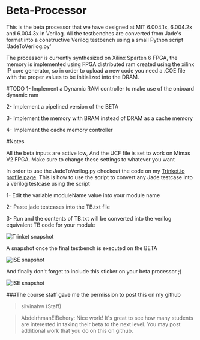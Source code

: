 # Beta-Processor
This is the beta processor that we have designed at MIT 6.004.1x, 6.004.2x and 6.004.3x in Verilog. All the testbenches are converted from Jade's format into a constructive Verilog testbench using a small Python script 'JadeToVerilog.py'

The processor is currently synthesized on Xilinx Sparten 6 FPGA, the memory is implemented using FPGA distributed ram created using the xilinx IP core generator, so in order to upload a new code you need a .COE file with the proper values to be initialized into the DRAM.

#TODO
1- Implement a Dynamic RAM controller to make use of the onboard dynamic ram

2- Implement a pipelined version of the BETA

3- Implement the memory with BRAM instead of  DRAM as a cache memory

4- Implement the cache memory controller

#Notes

All the beta inputs are active low, And the UCF file is set to work on Mimas V2 FPGA. Make sure to change these settings to whatever you want

In order to use the JadeToVerilog.py checkout the code on my [Trinket.io profile page](https://trinket.io/python/cf8409c8d7). This is how to use the script to convert any Jade testcase into a verilog testcase using the script

1- Edit the variable moduleName value into your module name 

2- Paste jade testcases into the TB.txt file 

3- Run and the contents of TB.txt will be converted into the verilog equivalent TB code for your module


![Trinket snapshot](https://edxuploads.s3.amazonaws.com/14869189794205103.png)


A snapshot once the final testbench is executed on the BETA

![ISE snapshot](https://edxuploads.s3.amazonaws.com/14884851958285753.png)

And finally don't forget to include this sticker on your beta processor ;)

![ISE snapshot](https://edxuploads.s3.amazonaws.com/14871047273282476.png)

###The course staff gave me the permission to post this on my github

>silvinahw (Staff)

>AbdelrhmanElBehery: Nice work! It's great to see how many students are interested in taking their beta to the next level. You may post additional work that you do on this on github.


